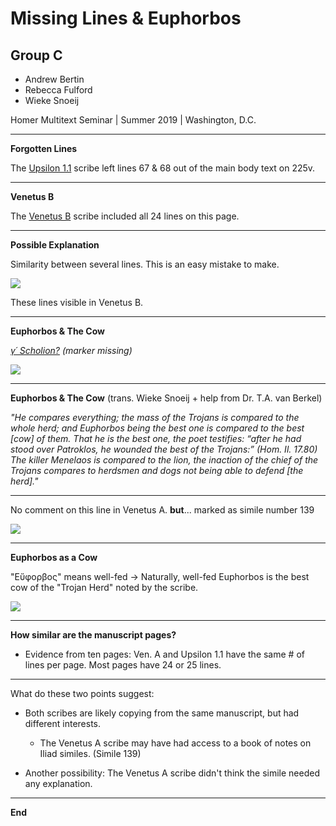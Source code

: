 # Missing Lines & Euphorbos
## Group C

- Andrew Bertin
- Rebecca Fulford
- Wieke Snoeij

Homer Multitext Seminar | Summer 2019 | Washington, D.C.

---

**Forgotten Lines**

The [Upsilon 1.1](http://www.homermultitext.org/ict2/?urn=urn:cite2:hmt:e3bifolio.v1:E3_225v_226r@0.01451,0.4469,0.1631,0.07496&urn=urn:cite2:hmt:e3bifolio.v1:E3_225v_226r@0.1811,0.6443,0.2907,0.08042) scribe left lines 67 & 68 out of the main body text on 225v.

---

**Venetus B**

The [Venetus B](http://www.homermultitext.org/ict2/?urn=urn:cite2:hmt:vbbifolio.v1:vb_232v_233r@0.1820,0.2012,0.2963,0.5226) scribe included all 24 lines on this page.

---

**Possible Explanation**

Similarity between several lines. This is an easy mistake to make.

  <img src="http://beta.hpcc.uh.edu/scs/image/500/500/urn:cite2:hmt:vbbifolio.v1:vb_232v_233r@0.1929,0.4465,0.1114,0.06278"/>

These lines visible in Venetus B.

---

**Euphorbos & The Cow**

*[γ´ Scholion?](http://www.homermultitext.org/ict2/?urn=urn:cite2:hmt:e3bifolio.v1:E3_225v_226r@0.01939,0.5131,0.1727,0.2541&urn=urn:cite2:hmt:e3bifolio.v1:E3_225v_226r@0.1657,0.3026,0.3091,0.04656) (marker missing)*

<img src="http://beta.hpcc.uh.edu/scs/image/500/500/urn:cite2:hmt:e3bifolio.v1:E3_225v_226r@0.02367,0.5316,0.1654,0.2326"/>

---

**Euphorbos & The Cow** (trans. Wieke Snoeij + help from Dr. T.A. van Berkel)

*"He compares everything; the mass of the Trojans is compared to the whole herd; and Euphorbos being the best one is compared to the best [cow] of them. That he is the best one, the poet testifies: “after he had stood over Patroklos, he wounded the best of the Trojans:” (Hom. Il. 17.80) The killer Menelaos is compared to the lion, the inaction of the chief of the Trojans compares to herdsmen and dogs not being able to defend [the herd]."*

---

No comment on this line in Venetus A.  **but**...  marked as simile number 139

[![](http://www.homermultitext.org/iipsrv?OBJ=IIP,1.0&FIF=/project/homer/pyramidal/deepzoom/hmt/vaimg/2017a/VA224VN_0726.tif&RGN=0.1634,0.4194,0.05103,0.03596&wID=100&CVT=JPEG)](http://www.homermultitext.org/ict2/?urn=urn:cite2:hmt:vaimg.2017a:VA224VN_0726@0.1634,0.4194,0.05103,0.03596)

---

**Euphorbos as a Cow**

"Εὔφορβος" means well-fed -> Naturally, well-fed Euphorbos is the best cow of the "Trojan Herd" noted by the scribe.

<img src="http://beta.hpcc.uh.edu/scs/image/500/500/urn:cite2:hmt:vbbifolio.v1:vb_232v_233r@0.3673,0.2849,0.06330,0.02916"/>


---

**How similar are the manuscript pages?**

- Evidence from ten pages: Ven. A and Upsilon 1.1 have the same # of lines per page. Most pages have 24 or 25 lines.

---

What do these two points suggest:

- Both scribes are likely copying from the same manuscript, but had different interests.
  - The Venetus A scribe may have had access to a book of notes on Iliad similes. (Simile 139)

- Another possibility: The Venetus A scribe didn't think the simile needed any explanation.

---

**End**
